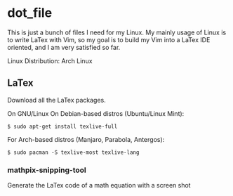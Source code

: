 # dot_file

This is just a bunch of files I need for my Linux. My mainly usage 
of Linux is to write LaTex with Vim, so my goal is to build my Vim into a LaTex 
IDE oriented, and I am very satisfied so far. 

Linux Distribution: Arch Linux

## LaTex
Download all the LaTex packages. 

On GNU/Linux
On Debian-based distros (Ubuntu/Linux Mint):  
```shell
$ sudo apt-get install texlive-full
```
For Arch-based distros (Manjaro, Parabola, Antergos):
```shell
$ sudo pacman -S texlive-most texlive-lang
```
### mathpix-snipping-tool
Generate the LaTex code of a math equation with a screen shot
